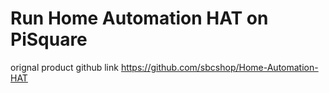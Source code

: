 # Run Home Automation HAT on PiSquare 


orignal product github link
https://github.com/sbcshop/Home-Automation-HAT
